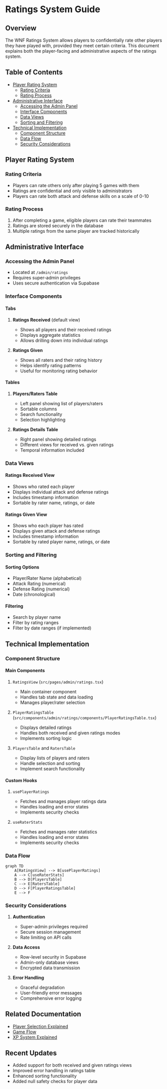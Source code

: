 # Ratings System Guide

## Overview
The WNF Ratings System allows players to confidentially rate other players they have played with, provided they meet certain criteria. This document explains both the player-facing and administrative aspects of the ratings system.

## Table of Contents
- [Player Rating System](#player-rating-system)
  - [Rating Criteria](#rating-criteria)
  - [Rating Process](#rating-process)
- [Administrative Interface](#administrative-interface)
  - [Accessing the Admin Panel](#accessing-the-admin-panel)
  - [Interface Components](#interface-components)
  - [Data Views](#data-views)
  - [Sorting and Filtering](#sorting-and-filtering)
- [Technical Implementation](#technical-implementation)
  - [Component Structure](#component-structure)
  - [Data Flow](#data-flow)
  - [Security Considerations](#security-considerations)

## Player Rating System

### Rating Criteria
- Players can rate others only after playing 5 games with them
- Ratings are confidential and only visible to administrators
- Players can rate both attack and defense skills on a scale of 0-10

### Rating Process
1. After completing a game, eligible players can rate their teammates
2. Ratings are stored securely in the database
3. Multiple ratings from the same player are tracked historically

## Administrative Interface

### Accessing the Admin Panel
- Located at `/admin/ratings`
- Requires super-admin privileges
- Uses secure authentication via Supabase

### Interface Components

#### Tabs
1. **Ratings Received** (default view)
   - Shows all players and their received ratings
   - Displays aggregate statistics
   - Allows drilling down into individual ratings

2. **Ratings Given**
   - Shows all raters and their rating history
   - Helps identify rating patterns
   - Useful for monitoring rating behavior

#### Tables
1. **Players/Raters Table**
   - Left panel showing list of players/raters
   - Sortable columns
   - Search functionality
   - Selection highlighting

2. **Ratings Details Table**
   - Right panel showing detailed ratings
   - Different views for received vs. given ratings
   - Temporal information included

### Data Views

#### Ratings Received View
- Shows who rated each player
- Displays individual attack and defense ratings
- Includes timestamp information
- Sortable by rater name, ratings, or date

#### Ratings Given View
- Shows who each player has rated
- Displays given attack and defense ratings
- Includes timestamp information
- Sortable by rated player name, ratings, or date

### Sorting and Filtering

#### Sorting Options
- Player/Rater Name (alphabetical)
- Attack Rating (numerical)
- Defense Rating (numerical)
- Date (chronological)

#### Filtering
- Search by player name
- Filter by rating ranges
- Filter by date ranges (if implemented)

## Technical Implementation

### Component Structure

#### Main Components
1. `RatingsView` (`src/pages/admin/ratings.tsx`)
   - Main container component
   - Handles tab state and data loading
   - Manages player/rater selection

2. `PlayerRatingsTable` (`src/components/admin/ratings/components/PlayerRatingsTable.tsx`)
   - Displays detailed ratings
   - Handles both received and given ratings modes
   - Implements sorting logic

3. `PlayersTable` and `RatersTable`
   - Display lists of players and raters
   - Handle selection and sorting
   - Implement search functionality

#### Custom Hooks
1. `usePlayerRatings`
   - Fetches and manages player ratings data
   - Handles loading and error states
   - Implements security checks

2. `useRaterStats`
   - Fetches and manages rater statistics
   - Handles loading and error states
   - Implements security checks

### Data Flow
```mermaid
graph TD
    A[RatingsView] --> B[usePlayerRatings]
    A --> C[useRaterStats]
    B --> D[PlayersTable]
    C --> E[RatersTable]
    D --> F[PlayerRatingsTable]
    E --> F
```

### Security Considerations
1. **Authentication**
   - Super-admin privileges required
   - Secure session management
   - Rate limiting on API calls

2. **Data Access**
   - Row-level security in Supabase
   - Admin-only database views
   - Encrypted data transmission

3. **Error Handling**
   - Graceful degradation
   - User-friendly error messages
   - Comprehensive error logging

## Related Documentation
- [Player Selection Explained](./PlayerSelectionExplained.md)
- [Game Flow](./GameFlow.md)
- [XP System Explained](./XPSystemExplained.md)

## Recent Updates
- Added support for both received and given ratings views
- Improved error handling in ratings table
- Enhanced sorting functionality
- Added null safety checks for player data
